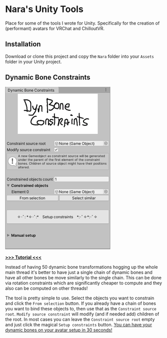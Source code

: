 # Nara's Unity Tools

Place for some of the tools I wrote for Unity.
Specifically for the creation of (performant) avatars for VRChat and ChilloutVR.

## Installation

Download or clone this project and copy the `Nara` folder into your `Assets` folder in your Unity project.

## Dynamic Bone Constraints

![Screenshot of DBC](media/screenshot.png)

[**>>> Tutorial <<<**](dbc_tutorial.md)

Instead of having 50 dynamic bone transformations hogging up the whole main thread it's better to have just a single chain of dynamic bones and have all other bones be move similarly to the single chain.
This can be done via rotation constraints which are significantly cheaper to compute and they also can be computed on other threads!

The tool is pretty simple to use. Select the objects you want to constrain and click the `From selection` button.
If you already have a chain of bones you want to bind these objects to, then use that as the `Constraint source root`.
`Modify source constraint` will modify (and if needed add) children of the root.
In most cases you can leave the `Constraint source root` empty and just click the magical `Setup constraints` button. [You can have your dynamic bones on your avatar setup in 30 seconds!](https://youtu.be/byvG2FgJEhU)
